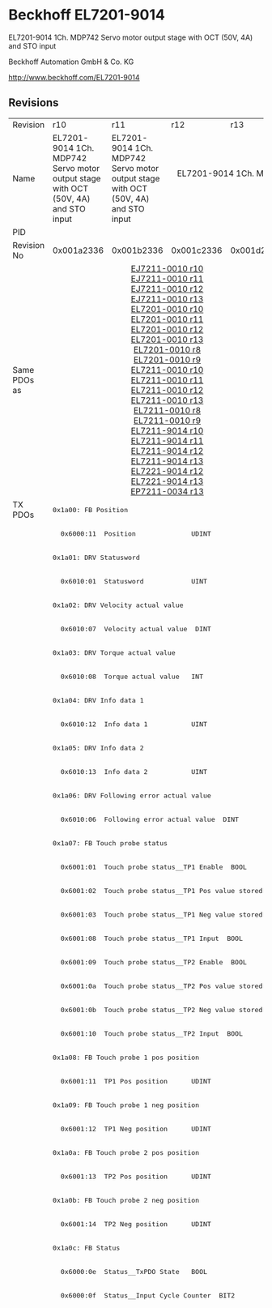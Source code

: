 # Beckhoff EL7201-9014

EL7201-9014 1Ch. MDP742 Servo motor output stage with OCT (50V, 4A)  and STO input

Beckhoff Automation GmbH & Co. KG

http://www.beckhoff.com/EL7201-9014

## Revisions
<table>
<tr >
<td>Revision</td>
<td>r10</td>
<td>r11</td>
<td>r12</td>
<td>r13</td>
<td>r14</td>
<td>r15</td>
<td>r16</td>
</tr>
<tr >
<td>Name</td>
<td>EL7201-9014 1Ch. MDP742 Servo motor output stage with OCT (50V, 4A)  and STO input</td>
<td>EL7201-9014 1Ch. MDP742 Servo motor output stage with OCT (50V, 4A) and STO input</td>
<td colspan=5 align="center">EL7201-9014 1Ch. MDP742 Servo motor output stage with OCT (50V, 2.8A RMS) and STO input</td>
</tr>
<tr >
<td>PID</td>
<td colspan=7 align="center">0x1c213052</td>
</tr>
<tr >
<td>Revision No</td>
<td>0x001a2336</td>
<td>0x001b2336</td>
<td>0x001c2336</td>
<td>0x001d2336</td>
<td>0x001e2336</td>
<td>0x001f2336</td>
<td>0x00202336</td>
</tr>
<tr >
<td>Same PDOs as</td>
<td colspan=4 align="center"><a href="EJ7211-0010">EJ7211-0010 r10</a><br/><a href="EJ7211-0010">EJ7211-0010 r11</a><br/><a href="EJ7211-0010">EJ7211-0010 r12</a><br/><a href="EJ7211-0010">EJ7211-0010 r13</a><br/><a href="EL7201-0010">EL7201-0010 r10</a><br/><a href="EL7201-0010">EL7201-0010 r11</a><br/><a href="EL7201-0010">EL7201-0010 r12</a><br/><a href="EL7201-0010">EL7201-0010 r13</a><br/><a href="EL7201-0010">EL7201-0010 r8</a><br/><a href="EL7201-0010">EL7201-0010 r9</a><br/><a href="EL7211-0010">EL7211-0010 r10</a><br/><a href="EL7211-0010">EL7211-0010 r11</a><br/><a href="EL7211-0010">EL7211-0010 r12</a><br/><a href="EL7211-0010">EL7211-0010 r13</a><br/><a href="EL7211-0010">EL7211-0010 r8</a><br/><a href="EL7211-0010">EL7211-0010 r9</a><br/><a href="EL7211-9014">EL7211-9014 r10</a><br/><a href="EL7211-9014">EL7211-9014 r11</a><br/><a href="EL7211-9014">EL7211-9014 r12</a><br/><a href="EL7211-9014">EL7211-9014 r13</a><br/><a href="EL7221-9014">EL7221-9014 r12</a><br/><a href="EL7221-9014">EL7221-9014 r13</a><br/><a href="EP7211-0034">EP7211-0034 r13</a></td>
<td colspan=2 align="center"><a href="EJ7211-0010">EJ7211-0010 r14</a><br/><a href="EJ7211-0010">EJ7211-0010 r15</a><br/><a href="EL7201-0010">EL7201-0010 r14</a><br/><a href="EL7201-0010">EL7201-0010 r15</a><br/><a href="EL7211-0010">EL7211-0010 r14</a><br/><a href="EL7211-0010">EL7211-0010 r15</a><br/><a href="EL7211-9014">EL7211-9014 r14</a><br/><a href="EL7211-9014">EL7211-9014 r15</a><br/><a href="EL7221-9014">EL7221-9014 r14</a><br/><a href="EL7221-9014">EL7221-9014 r15</a><br/><a href="EP7211-0034">EP7211-0034 r14</a><br/><a href="EP7211-0034">EP7211-0034 r15</a></td>
<td><a href="EJ7211-0010">EJ7211-0010 r16</a><br/><a href="EL7201-0010">EL7201-0010 r16</a><br/><a href="EL7211-0010">EL7211-0010 r16</a><br/><a href="EL7211-9014">EL7211-9014 r16</a><br/><a href="EL7221-9014">EL7221-9014 r16</a><br/><a href="EP7211-0034">EP7211-0034 r16</a></td>
</tr>
<tr class="txpdo">
<td rowspan=98 valign=top>TX PDOs</td>
<td colspan=7 align="left"><pre>0x1a00: FB Position</pre></td>
<td></td>
</tr>
<tr class="txpdo">
<td colspan=7 align="left"><pre>  0x6000:11  Position              UDINT</pre></td>
</tr>
<tr class="txpdo">
<td colspan=7 align="left"><pre>0x1a01: DRV Statusword</pre></td>
</tr>
<tr class="txpdo">
<td colspan=7 align="left"><pre>  0x6010:01  Statusword            UINT</pre></td>
</tr>
<tr class="txpdo">
<td colspan=7 align="left"><pre>0x1a02: DRV Velocity actual value</pre></td>
</tr>
<tr class="txpdo">
<td colspan=7 align="left"><pre>  0x6010:07  Velocity actual value  DINT</pre></td>
</tr>
<tr class="txpdo">
<td colspan=7 align="left"><pre>0x1a03: DRV Torque actual value</pre></td>
</tr>
<tr class="txpdo">
<td colspan=7 align="left"><pre>  0x6010:08  Torque actual value   INT</pre></td>
</tr>
<tr class="txpdo">
<td colspan=7 align="left"><pre>0x1a04: DRV Info data 1</pre></td>
</tr>
<tr class="txpdo">
<td colspan=7 align="left"><pre>  0x6010:12  Info data 1           UINT</pre></td>
</tr>
<tr class="txpdo">
<td colspan=7 align="left"><pre>0x1a05: DRV Info data 2</pre></td>
</tr>
<tr class="txpdo">
<td colspan=7 align="left"><pre>  0x6010:13  Info data 2           UINT</pre></td>
</tr>
<tr class="txpdo">
<td colspan=7 align="left"><pre>0x1a06: DRV Following error actual value</pre></td>
</tr>
<tr class="txpdo">
<td colspan=7 align="left"><pre>  0x6010:06  Following error actual value  DINT</pre></td>
</tr>
<tr class="txpdo">
<td colspan=7 align="left"><pre>0x1a07: FB Touch probe status</pre></td>
</tr>
<tr class="txpdo">
<td colspan=7 align="left"><pre>  0x6001:01  Touch probe status__TP1 Enable  BOOL</pre></td>
</tr>
<tr class="txpdo">
<td colspan=7 align="left"><pre>  0x6001:02  Touch probe status__TP1 Pos value stored  BOOL</pre></td>
</tr>
<tr class="txpdo">
<td colspan=7 align="left"><pre>  0x6001:03  Touch probe status__TP1 Neg value stored  BOOL</pre></td>
</tr>
<tr class="txpdo">
<td colspan=7 align="left"><pre>  0x6001:08  Touch probe status__TP1 Input  BOOL</pre></td>
</tr>
<tr class="txpdo">
<td colspan=7 align="left"><pre>  0x6001:09  Touch probe status__TP2 Enable  BOOL</pre></td>
</tr>
<tr class="txpdo">
<td colspan=7 align="left"><pre>  0x6001:0a  Touch probe status__TP2 Pos value stored  BOOL</pre></td>
</tr>
<tr class="txpdo">
<td colspan=7 align="left"><pre>  0x6001:0b  Touch probe status__TP2 Neg value stored  BOOL</pre></td>
</tr>
<tr class="txpdo">
<td colspan=7 align="left"><pre>  0x6001:10  Touch probe status__TP2 Input  BOOL</pre></td>
</tr>
<tr class="txpdo">
<td colspan=7 align="left"><pre>0x1a08: FB Touch probe 1 pos position</pre></td>
</tr>
<tr class="txpdo">
<td colspan=7 align="left"><pre>  0x6001:11  TP1 Pos position      UDINT</pre></td>
</tr>
<tr class="txpdo">
<td colspan=7 align="left"><pre>0x1a09: FB Touch probe 1 neg position</pre></td>
</tr>
<tr class="txpdo">
<td colspan=7 align="left"><pre>  0x6001:12  TP1 Neg position      UDINT</pre></td>
</tr>
<tr class="txpdo">
<td colspan=7 align="left"><pre>0x1a0a: FB Touch probe 2 pos position</pre></td>
</tr>
<tr class="txpdo">
<td colspan=7 align="left"><pre>  0x6001:13  TP2 Pos position      UDINT</pre></td>
</tr>
<tr class="txpdo">
<td colspan=7 align="left"><pre>0x1a0b: FB Touch probe 2 neg position</pre></td>
</tr>
<tr class="txpdo">
<td colspan=7 align="left"><pre>  0x6001:14  TP2 Neg position      UDINT</pre></td>
</tr>
<tr class="txpdo">
<td colspan=7 align="left"><pre>0x1a0c: FB Status</pre></td>
</tr>
<tr class="txpdo">
<td colspan=7 align="left"><pre>  0x6000:0e  Status__TxPDO State   BOOL</pre></td>
</tr>
<tr class="txpdo">
<td colspan=7 align="left"><pre>  0x6000:0f  Status__Input Cycle Counter  BIT2</pre></td>
</tr>
<tr class="txpdo">
<td colspan=4 align="left"><pre></pre></td>
<td colspan=3 align="left"><pre>0x1a0e: DRV Modes of operation display</pre></td>
</tr>
<tr class="txpdo">
<td colspan=4 align="left"><pre></pre></td>
<td colspan=3 align="left"><pre>  0x6010:03  Modes of operation display  USINT</pre></td>
</tr>
<tr class="txpdo">
<td colspan=4 align="left"><pre></pre></td>
<td colspan=3 align="left"><pre>0x1a30: DMC Inputs</pre></td>
</tr>
<tr class="txpdo">
<td colspan=4 align="left"><pre></pre></td>
<td colspan=3 align="left"><pre>  0x6030:02  DMC__FeedbackStatus__Latch extern valid  BOOL</pre></td>
</tr>
<tr class="txpdo">
<td colspan=4 align="left"><pre></pre></td>
<td colspan=3 align="left"><pre>  0x6030:03  DMC__FeedbackStatus__Set counter done  BOOL</pre></td>
</tr>
<tr class="txpdo">
<td colspan=4 align="left"><pre></pre></td>
<td colspan=3 align="left"><pre>  0x6030:0d  DMC__FeedbackStatus__Status of extern latch  BOOL</pre></td>
</tr>
<tr class="txpdo">
<td colspan=4 align="left"><pre></pre></td>
<td colspan=3 align="left"><pre>  0x6030:11  DMC__DriveStatus__Ready to enable  BOOL</pre></td>
</tr>
<tr class="txpdo">
<td colspan=4 align="left"><pre></pre></td>
<td colspan=3 align="left"><pre>  0x6030:12  DMC__DriveStatus__Ready  BOOL</pre></td>
</tr>
<tr class="txpdo">
<td colspan=4 align="left"><pre></pre></td>
<td colspan=3 align="left"><pre>  0x6030:13  DMC__DriveStatus__Warning  BOOL</pre></td>
</tr>
<tr class="txpdo">
<td colspan=4 align="left"><pre></pre></td>
<td colspan=3 align="left"><pre>  0x6030:14  DMC__DriveStatus__Error  BOOL</pre></td>
</tr>
<tr class="txpdo">
<td colspan=4 align="left"><pre></pre></td>
<td colspan=3 align="left"><pre>  0x6030:15  DMC__DriveStatus__Moving positive  BOOL</pre></td>
</tr>
<tr class="txpdo">
<td colspan=4 align="left"><pre></pre></td>
<td colspan=3 align="left"><pre>  0x6030:16  DMC__DriveStatus__Moving negative  BOOL</pre></td>
</tr>
<tr class="txpdo">
<td colspan=4 align="left"><pre></pre></td>
<td colspan=3 align="left"><pre>  0x6030:1c  DMC__DriveStatus__Digital input 1  BOOL</pre></td>
</tr>
<tr class="txpdo">
<td colspan=4 align="left"><pre></pre></td>
<td colspan=3 align="left"><pre>  0x6030:1d  DMC__DriveStatus__Digital input 2  BOOL</pre></td>
</tr>
<tr class="txpdo">
<td colspan=4 align="left"><pre></pre></td>
<td colspan=3 align="left"><pre>  0x6030:21  DMC__PositioningStatus__Busy  BOOL</pre></td>
</tr>
<tr class="txpdo">
<td colspan=4 align="left"><pre></pre></td>
<td colspan=3 align="left"><pre>  0x6030:22  DMC__PositioningStatus__In-Target  BOOL</pre></td>
</tr>
<tr class="txpdo">
<td colspan=4 align="left"><pre></pre></td>
<td colspan=3 align="left"><pre>  0x6030:23  DMC__PositioningStatus__Warning  BOOL</pre></td>
</tr>
<tr class="txpdo">
<td colspan=4 align="left"><pre></pre></td>
<td colspan=3 align="left"><pre>  0x6030:24  DMC__PositioningStatus__Error  BOOL</pre></td>
</tr>
<tr class="txpdo">
<td colspan=4 align="left"><pre></pre></td>
<td colspan=3 align="left"><pre>  0x6030:25  DMC__PositioningStatus__Calibrated  BOOL</pre></td>
</tr>
<tr class="txpdo">
<td colspan=4 align="left"><pre></pre></td>
<td colspan=3 align="left"><pre>  0x6030:26  DMC__PositioningStatus__Accelerate  BOOL</pre></td>
</tr>
<tr class="txpdo">
<td colspan=4 align="left"><pre></pre></td>
<td colspan=3 align="left"><pre>  0x6030:27  DMC__PositioningStatus__Decelerate  BOOL</pre></td>
</tr>
<tr class="txpdo">
<td colspan=4 align="left"><pre></pre></td>
<td colspan=3 align="left"><pre>  0x6030:28  DMC__PositioningStatus__Ready to execute  BOOL</pre></td>
</tr>
<tr class="txpdo">
<td colspan=4 align="left"><pre></pre></td>
<td colspan=3 align="left"><pre>  0x6030:31  DMC__Set position     LINT</pre></td>
</tr>
<tr class="txpdo">
<td colspan=4 align="left"><pre></pre></td>
<td colspan=3 align="left"><pre>  0x6030:32  DMC__Set velocity     INT</pre></td>
</tr>
<tr class="txpdo">
<td colspan=4 align="left"><pre></pre></td>
<td colspan=3 align="left"><pre>  0x6030:33  DMC__Actual drive time  UDINT</pre></td>
</tr>
<tr class="txpdo">
<td colspan=4 align="left"><pre></pre></td>
<td colspan=3 align="left"><pre>  0x6030:34  DMC__Actual position lag  LINT</pre></td>
</tr>
<tr class="txpdo">
<td colspan=4 align="left"><pre></pre></td>
<td colspan=3 align="left"><pre>  0x6030:35  DMC__Actual velocity  INT</pre></td>
</tr>
<tr class="txpdo">
<td colspan=4 align="left"><pre></pre></td>
<td colspan=3 align="left"><pre>  0x6030:36  DMC__Actual position  LINT</pre></td>
</tr>
<tr class="txpdo">
<td colspan=4 align="left"><pre></pre></td>
<td colspan=3 align="left"><pre>  0x6030:37  DMC__Error id         UDINT</pre></td>
</tr>
<tr class="txpdo">
<td colspan=4 align="left"><pre></pre></td>
<td colspan=3 align="left"><pre>  0x6030:38  DMC__Input cycle counter  USINT</pre></td>
</tr>
<tr class="txpdo">
<td colspan=4 align="left"><pre></pre></td>
<td colspan=3 align="left"><pre>  0x6030:3a  DMC__Latch value      LINT</pre></td>
</tr>
<tr class="txpdo">
<td colspan=4 align="left"><pre></pre></td>
<td colspan=3 align="left"><pre>  0x6030:3b  DMC__Cyclic info data 1  INT</pre></td>
</tr>
<tr class="txpdo">
<td colspan=4 align="left"><pre></pre></td>
<td colspan=3 align="left"><pre>  0x6030:3c  DMC__Cyclic info data 2  INT</pre></td>
</tr>
<tr class="txpdo">
<td colspan=4 align="left"><pre></pre></td>
<td colspan=3 align="left"><pre>0x1a31: DMC Inputs 32 Bit</pre></td>
</tr>
<tr class="txpdo">
<td colspan=4 align="left"><pre></pre></td>
<td colspan=3 align="left"><pre>  0x6030:02  DMC__FeedbackStatus__Latch extern valid  BOOL</pre></td>
</tr>
<tr class="txpdo">
<td colspan=4 align="left"><pre></pre></td>
<td colspan=3 align="left"><pre>  0x6030:03  DMC__FeedbackStatus__Set counter done  BOOL</pre></td>
</tr>
<tr class="txpdo">
<td colspan=4 align="left"><pre></pre></td>
<td colspan=3 align="left"><pre>  0x6030:0d  DMC__FeedbackStatus__Status of extern latch  BOOL</pre></td>
</tr>
<tr class="txpdo">
<td colspan=4 align="left"><pre></pre></td>
<td colspan=3 align="left"><pre>  0x6030:11  DMC__DriveStatus__Ready to enable  BOOL</pre></td>
</tr>
<tr class="txpdo">
<td colspan=4 align="left"><pre></pre></td>
<td colspan=3 align="left"><pre>  0x6030:12  DMC__DriveStatus__Ready  BOOL</pre></td>
</tr>
<tr class="txpdo">
<td colspan=4 align="left"><pre></pre></td>
<td colspan=3 align="left"><pre>  0x6030:13  DMC__DriveStatus__Warning  BOOL</pre></td>
</tr>
<tr class="txpdo">
<td colspan=4 align="left"><pre></pre></td>
<td colspan=3 align="left"><pre>  0x6030:14  DMC__DriveStatus__Error  BOOL</pre></td>
</tr>
<tr class="txpdo">
<td colspan=4 align="left"><pre></pre></td>
<td colspan=3 align="left"><pre>  0x6030:15  DMC__DriveStatus__Moving positive  BOOL</pre></td>
</tr>
<tr class="txpdo">
<td colspan=4 align="left"><pre></pre></td>
<td colspan=3 align="left"><pre>  0x6030:16  DMC__DriveStatus__Moving negative  BOOL</pre></td>
</tr>
<tr class="txpdo">
<td colspan=4 align="left"><pre></pre></td>
<td colspan=3 align="left"><pre>  0x6030:1c  DMC__DriveStatus__Digital input 1  BOOL</pre></td>
</tr>
<tr class="txpdo">
<td colspan=4 align="left"><pre></pre></td>
<td colspan=3 align="left"><pre>  0x6030:1d  DMC__DriveStatus__Digital input 2  BOOL</pre></td>
</tr>
<tr class="txpdo">
<td colspan=4 align="left"><pre></pre></td>
<td colspan=3 align="left"><pre>  0x6030:21  DMC__PositioningStatus__Busy  BOOL</pre></td>
</tr>
<tr class="txpdo">
<td colspan=4 align="left"><pre></pre></td>
<td colspan=3 align="left"><pre>  0x6030:22  DMC__PositioningStatus__In-Target  BOOL</pre></td>
</tr>
<tr class="txpdo">
<td colspan=4 align="left"><pre></pre></td>
<td colspan=3 align="left"><pre>  0x6030:23  DMC__PositioningStatus__Warning  BOOL</pre></td>
</tr>
<tr class="txpdo">
<td colspan=4 align="left"><pre></pre></td>
<td colspan=3 align="left"><pre>  0x6030:24  DMC__PositioningStatus__Error  BOOL</pre></td>
</tr>
<tr class="txpdo">
<td colspan=4 align="left"><pre></pre></td>
<td colspan=3 align="left"><pre>  0x6030:25  DMC__PositioningStatus__Calibrated  BOOL</pre></td>
</tr>
<tr class="txpdo">
<td colspan=4 align="left"><pre></pre></td>
<td colspan=3 align="left"><pre>  0x6030:26  DMC__PositioningStatus__Accelerate  BOOL</pre></td>
</tr>
<tr class="txpdo">
<td colspan=4 align="left"><pre></pre></td>
<td colspan=3 align="left"><pre>  0x6030:27  DMC__PositioningStatus__Decelerate  BOOL</pre></td>
</tr>
<tr class="txpdo">
<td colspan=4 align="left"><pre></pre></td>
<td colspan=3 align="left"><pre>  0x6030:28  DMC__PositioningStatus__Ready to execute  BOOL</pre></td>
</tr>
<tr class="txpdo">
<td colspan=4 align="left"><pre></pre></td>
<td colspan=3 align="left"><pre>  0x6030:31  DMC__Set position     DINT</pre></td>
</tr>
<tr class="txpdo">
<td colspan=4 align="left"><pre></pre></td>
<td colspan=3 align="left"><pre>  0x6030:32  DMC__Set velocity     INT</pre></td>
</tr>
<tr class="txpdo">
<td colspan=4 align="left"><pre></pre></td>
<td colspan=3 align="left"><pre>  0x6030:33  DMC__Actual drive time  UDINT</pre></td>
</tr>
<tr class="txpdo">
<td colspan=4 align="left"><pre></pre></td>
<td colspan=3 align="left"><pre>  0x6030:34  DMC__Actual position lag  DINT</pre></td>
</tr>
<tr class="txpdo">
<td colspan=4 align="left"><pre></pre></td>
<td colspan=3 align="left"><pre>  0x6030:35  DMC__Actual velocity  INT</pre></td>
</tr>
<tr class="txpdo">
<td colspan=4 align="left"><pre></pre></td>
<td colspan=3 align="left"><pre>  0x6030:36  DMC__Actual position  DINT</pre></td>
</tr>
<tr class="txpdo">
<td colspan=4 align="left"><pre></pre></td>
<td colspan=3 align="left"><pre>  0x6030:37  DMC__Error id         UDINT</pre></td>
</tr>
<tr class="txpdo">
<td colspan=4 align="left"><pre></pre></td>
<td colspan=3 align="left"><pre>  0x6030:38  DMC__Input cycle counter  USINT</pre></td>
</tr>
<tr class="txpdo">
<td colspan=4 align="left"><pre></pre></td>
<td colspan=3 align="left"><pre>  0x6030:3a  DMC__Latch value      DINT</pre></td>
</tr>
<tr class="txpdo">
<td colspan=4 align="left"><pre></pre></td>
<td colspan=3 align="left"><pre>  0x6030:3b  DMC__Cyclic info data 1  INT</pre></td>
</tr>
<tr class="txpdo">
<td colspan=4 align="left"><pre></pre></td>
<td colspan=3 align="left"><pre>  0x6030:3c  DMC__Cyclic info data 2  INT</pre></td>
</tr>
<tr >
<td>RxPDOs</td>
<td colspan=7 align="left"></td>
</tr>
</table>
